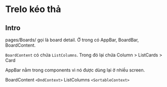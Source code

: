 # Trelo kéo thả

## Intro

pages/Boards/ gọi là board detail. Ở trong có AppBar, BoardBar, BoardContent.

`BoardContent` có chứa `ListColumns`. Trong đó lại chứa Column > ListCards > Card

AppBar nằm trong components vì nó được dùng lại ở nhiều screen.

BoardContent `<DndContext>`
ListColumns `<SortableContext>`
